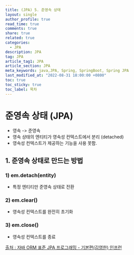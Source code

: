 ```yaml
---
title: (JPA) 5. 준영속 상태
layout: single
author_profile: true
read_time: true
comments: true
share: true
related: true
categories:
  - JPA
description: JPA
tag: JPA
article_tag1: JPA
article_section: JPA
meta_keywords: java,JPA, Spring, SpringBoot, Spring JPA
last_modified_at: "2022-08-31 18:00:00 +0800"
toc: true
toc_sticky: true
toc_label: 목차
---
```


# 준영속 상태 (JPA)

- 영속 -> 준영속
- 영속 상태의 엔티티가 영속성 컨텍스트에서 분리 (detached)
- 영속성 컨텍스트가 제공하는 기능을 사용 못함.

## 1. 준영속 상태로 만드는 방법

### 1) em.detach(entity)

- 특정 엔티티만 준영속 상태로 전환

### 2) em.clear()

- 영속성 컨텍스트를 완전히 초기화

### 3) em.close()

- 영속성 컨텍스트를 종료

<a href="https://www.inflearn.com/course/ORM-JPA-Basic/">출처 : 자바 ORM 표준 JPA 프로그래밍 - 기본편(김영한) 인프런</a>
